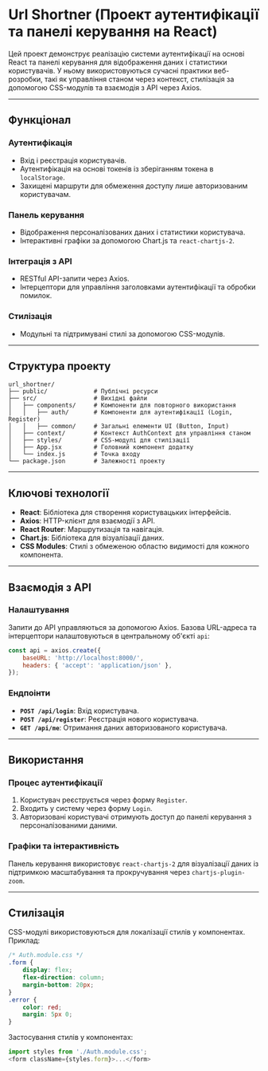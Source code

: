 # Url Shortner (Проект аутентифікації та панелі керування на React)

Цей проект демонструє реалізацію системи аутентифікації на основі React та панелі керування для відображення даних і статистики користувачів. У ньому використовуються сучасні практики веб-розробки, такі як управління станом через контекст, стилізація за допомогою CSS-модулів та взаємодія з API через Axios.

---

## **Функціонал**

### **Аутентифікація**
- Вхід і реєстрація користувачів.
- Аутентифікація на основі токенів із зберіганням токена в `localStorage`.
- Захищені маршрути для обмеження доступу лише авторизованим користувачам.

### **Панель керування**
- Відображення персоналізованих даних і статистики користувача.
- Інтерактивні графіки за допомогою Chart.js та `react-chartjs-2`.

### **Інтеграція з API**
- RESTful API-запити через Axios.
- Інтерцептори для управління заголовками аутентифікації та обробки помилок.

### **Стилізація**
- Модульні та підтримувані стилі за допомогою CSS-модулів.

---

## **Структура проекту**

```
url_shortner/
├── public/             # Публічні ресурси
├── src/                # Вихідні файли
│   ├── components/     # Компоненти для повторного використання
│   │   ├── auth/       # Компоненти для аутентифікації (Login, Register)
│   │   ├── common/     # Загальні елементи UI (Button, Input)
│   ├── context/        # Контекст AuthContext для управління станом
│   ├── styles/         # CSS-модулі для стилізації
│   ├── App.jsx         # Головний компонент додатку
│   └── index.js        # Точка входу
└── package.json        # Залежності проекту
```

---

## **Ключові технології**

- **React**: Бібліотека для створення користувацьких інтерфейсів.
- **Axios**: HTTP-клієнт для взаємодії з API.
- **React Router**: Маршрутизація та навігація.
- **Chart.js**: Бібліотека для візуалізації даних.
- **CSS Modules**: Стилі з обмеженою областю видимості для кожного компонента.

---

## **Взаємодія з API**

### **Налаштування**
Запити до API управляються за допомогою Axios. Базова URL-адреса та інтерцептори налаштовуються в центральному об'єкті `api`:
```javascript
const api = axios.create({
    baseURL: 'http://localhost:8000/',
    headers: { 'accept': 'application/json' },
});
```

### **Ендпоінти**
- **`POST /api/login`**: Вхід користувача.
- **`POST /api/register`**: Реєстрація нового користувача.
- **`GET /api/me`**: Отримання даних авторизованого користувача.

---

## **Використання**

### **Процес аутентифікації**
1. Користувач реєструється через форму `Register`.
2. Входить у систему через форму `Login`.
3. Авторизовані користувачі отримують доступ до панелі керування з персоналізованими даними.

### **Графіки та інтерактивність**
Панель керування використовує `react-chartjs-2` для візуалізації даних із підтримкою масштабування та прокручування через `chartjs-plugin-zoom`.

---

## **Стилізація**
CSS-модулі використовуються для локалізації стилів у компонентах. Приклад:
```css
/* Auth.module.css */
.form {
    display: flex;
    flex-direction: column;
    margin-bottom: 20px;
}
.error {
    color: red;
    margin: 5px 0;
}
```
Застосування стилів у компонентах:
```javascript
import styles from './Auth.module.css';
<form className={styles.form}>...</form>
```